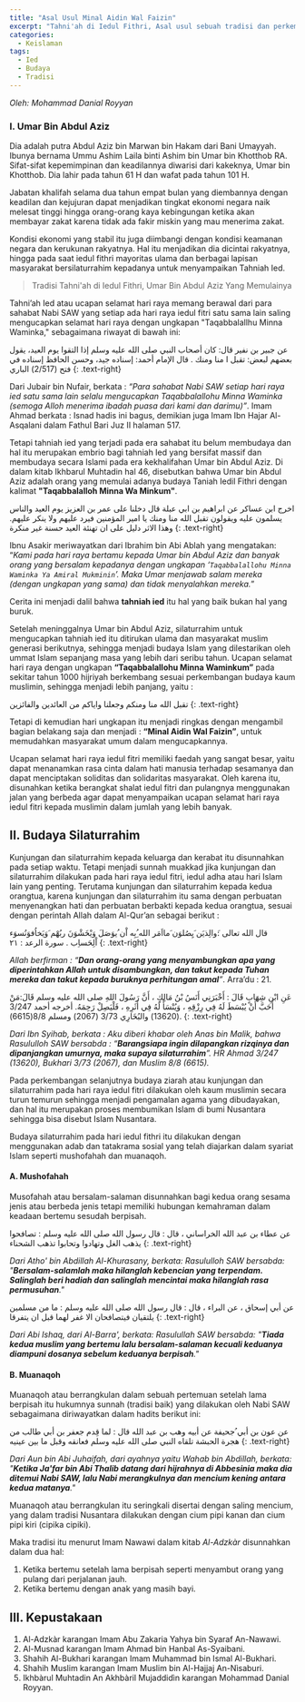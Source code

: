 ```yaml
---
title: "Asal Usul Minal Aidin Wal Faizin"
excerpt: "Tahni'ah di Iedul Fithri, Asal usul sebuah tradisi dan perkembangannya"
categories:
  - Keislaman
tags:
  - Ied
  - Budaya
  - Tradisi
---
```


_Oleh: Mohammad Danial Royyan_

### I. Umar Bin Abdul Aziz

Dia adalah putra Abdul Aziz bin Marwan bin Hakam dari Bani Umayyah. Ibunya bernama Ummu Ashim Laila binti Ashim bin Umar bin Khotthob RA. Sifat-sifat kepemimpinan dan keadilannya diwarisi dari kakeknya, Umar bin Khotthob. Dia lahir pada tahun 61 H dan wafat pada tahun 101 H.

Jabatan khalifah selama dua tahun empat bulan yang diembannya dengan keadilan dan kejujuran dapat menjadikan tingkat ekonomi negara naik melesat tinggi hingga orang-orang kaya kebingungan ketika akan membayar zakat karena tidak ada fakir miskin yang mau menerima zakat.

Kondisi ekonomi yang stabil itu juga diimbangi dengan kondisi keamanan negara dan kerukunan rakyatnya. Hal itu menjadikan dia dicintai rakyatnya, hingga pada saat iedul fithri mayoritas ulama dan berbagai lapisan masyarakat bersilaturrahim kepadanya untuk menyampaikan Tahniah Ied.

> Tradisi Tahni'ah di Iedul Fithri, Umar Bin Abdul Aziz Yang Memulainya

Tahni’ah Ied atau ucapan selamat hari raya memang berawal dari para sahabat Nabi SAW yang setiap ada hari raya iedul fitri satu sama lain saling mengucapkan selamat hari raya dengan ungkapan "Taqabbalallhu Minna Waminka," sebagaimana riwayat di bawah ini:

عن جبير بن نفير قال: كان أصحاب النبي صلى الله عليه وسلم إذا التقوا يوم العيد، يقول بعضهم لبعض: تقبل ا منا ومنك . قال الإمام أحمد: إسناده جيد، وحسن الحافظ إسناده في فتح (2/517) الباري
{: .text-right}

Dari Jubair bin Nufair, berkata : *“Para sahabat Nabi SAW setiap hari raya ied satu sama lain selalu mengucapkan Taqabbalallohu Minna Waminka (semoga Alloh menerima ibadah puasa dari kami dan darimu)”*. Imam Ahmad berkata : Isnad hadis ini bagus, demikian juga Imam Ibn Hajar Al- Asqalani dalam Fathul Bari Juz II halaman 517.

Tetapi tahniah ied yang terjadi pada era sahabat itu belum membudaya dan hal itu merupakan embrio bagi tahniah Ied yang bersifat massif dan membudaya secara Islami pada era kekhalifahan Umar bin Abdul Aziz. Di dalam kitab Ikhbarul Muhtadin hal 46, disebutkan bahwa Umar bin Abdul Aziz adalah orang yang memulai adanya budaya Taniah Iedil Fithri dengan kalimat **"Taqabbalalloh Minna Wa Minkum"**.


اخرج ابن عساكر عن ابراهيم بن ابي عبلة قال دخلنا على عمر بن العزيز يوم العيد والناس يسلمون عليه ويقولون تقبل الله منا ومنك يا امير المؤمنين فيرد عليهم ولا ينكر عليهم. وهذا الاثر دليل على ان تهنئة العيد حسنة غير منكرة
{: .text-right}

Ibnu Asakir meriwayatkan dari Ibrahim bin Abi Ablah yang mengatakan: “_Kami pada hari raya bertamu kepada Umar bin Abdul Aziz dan banyak orang yang bersalam kepadanya dengan ungkapan ‘`Taqabbalallohu Minna Waminka Ya Amiral Mukminin`’. Maka Umar menjawab salam mereka (dengan ungkapan yang sama) dan tidak menyalahkan mereka._”

Cerita ini menjadi dalil bahwa **tahniah ied** itu hal yang baik bukan hal yang buruk.

Setelah meninggalnya Umar bin Abdul Aziz, silaturrahim untuk mengucapkan tahniah ied itu ditirukan ulama dan masyarakat muslim generasi berikutnya, sehingga menjadi budaya Islam yang dilestarikan oleh ummat Islam sepanjang masa yang lebih dari seribu tahun. Ucapan selamat hari raya dengan ungkapan **“Taqabbalallohu Minna Waminkum”** pada sekitar tahun 1000 hijriyah berkembang sesuai perkembangan budaya kaum muslimin, sehingga menjadi lebih panjang, yaitu :

تقبل الله منا ومنكم وجعلنا واياكم من العائدين والفائزين
{: .text-right}

Tetapi di kemudian hari ungkapan itu menjadi ringkas dengan mengambil bagian belakang saja dan menjadi : **“Minal Aidin Wal Faizin”**, untuk memudahkan masyarakat umum dalam mengucapkannya.

Ucapan selamat hari raya iedul fitri memiliki faedah yang sangat besar, yaitu dapat menanamkan rasa cinta dalam hati manusia terhadap sesamanya dan dapat menciptakan soliditas dan solidaritas masyarakat. Oleh karena itu, disunahkan ketika berangkat shalat iedul fitri dan pulangnya menggunakan jalan yang berbeda agar dapat menyampaikan ucapan selamat hari raya iedul fitri kepada muslimin dalam jumlah yang lebih banyak.

## II. Budaya Silaturrahim

Kunjungan dan silaturrahim kepada keluarga dan kerabat itu disunnahkan pada setiap waktu. Tetapi menjadi sunnah muakkad jika kunjungan dan silaturrahim dilakukan pada hari raya iedul fitri, iedul adha atau hari Islam lain yang penting. Terutama kunjungan dan silaturrahim kepada kedua orangtua, karena kunjungan dan silaturrahim itu sama dengan perbuatan menyenangkan hati dan perbuatan berbakti kepada kedua orangtua, sesuai dengan perintah Allah dalam Al-Qur’an sebagai berikut :

قال الله تعالى :َوالِذيَن َيِصُلوَن َمااَمَر الله ُِبِه اْن ُيوَصَلَ وَيْخَشْوَنَ ربُهْم َوَيَخاُفوَنُسوَء اْلِحَساِب . سورة الرعد : ٢١
{: .text-right}

_Allah berfirman : “**Dan orang-orang yang menyambungkan apa yang diperintahkan Allah untuk disambungkan, dan takut kepada Tuhan mereka dan takut kepada buruknya perhitungan amal**”_. Arra’du : 21.

عَنِ ابْنِ شِهَابٍ قَالَ : أَخْبَرَنِي أَنَسُ بْنُ مَالِكٍ ، أَنَّ رَسُولَ اللهِ صلى الله عليه وسلم قَالَ:مَنْ أَحَبَّ أَنْ يُبْسَطَ لَهُ فِي رِزْقِهِ ، وَيُنْسَأَ لَهُ فِي أَثَرِهِ ، فَلْيَصِلْ رَحِمَهُ. أخرجه أحمد 3/247 (13620) والبُخَارِي 3/73 (2067) ومسلم 8/8(6615).
{: .text-right}

*Dari Ibn Syihab, berkata : Aku diberi khabar oleh Anas bin Malik, bahwa Rasululloh SAW bersabda : “**Barangsiapa ingin dilapangkan rizqinya dan dipanjangkan umurnya, maka supaya silaturrahim**”. HR Ahmad 3/247 (13620), Bukhari 3/73 (2067), dan Muslim 8/8 (6615).*

Pada perkembangan selanjutnya budaya ziarah atau kunjungan dan silaturrahim pada hari raya iedul fitri dilakukan oleh kaum muslimin secara turun temurun sehingga menjadi pengamalan agama yang dibudayakan, dan hal itu merupakan proses membumikan Islam di bumi Nusantara sehingga bisa disebut Islam Nusantara.

Budaya silaturrahim pada hari iedul fithri itu dilakukan dengan menggunakan adab dan tatakrama sosial yang telah diajarkan dalam syariat Islam seperti mushofahah dan muanaqoh.

#### A. Mushofahah

Musofahah atau bersalam-salaman disunnahkan bagi kedua orang sesama jenis atau berbeda jenis tetapi memiliki hubungan kemahraman dalam keadaan bertemu sesudah berpisah.

عن عطاء بن عبد الله الخراساني ، قال : قال رسول الله صلى الله عليه وسلم : تصافحوا يذهب الغل وتهادوا وتحابوا تذهب الشحناء
{: .text-right}

_Dari Atho' bin  Abdillah Al-Khurasany, berkata: Rasululloh SAW bersabda: "**Bersalam-salamlah maka hilanglah kebencian yang terpendam. Salinglah beri hadiah dan salinglah mencintai maka hilanglah rasa permusuhan**."_

عن أبي إسحاق ، عن البراء ، قال : قال رسول الله صلى الله عليه وسلم : ما من مسلمين يلتقيان فيتصافحان الا غفر لهما قبل ان يتفرقا
{: .text-right}

_Dari Abi Ishaq, dari Al-Barra', berkata: Rasulullah SAW bersabda: "**Tiada kedua muslim yang bertemu lalu bersalam-salaman kecuali keduanya diampuni dosanya sebelum keduanya berpisah**."_

#### B. Muanaqoh

Muanaqoh atau berrangkulan dalam sebuah pertemuan setelah lama berpisah itu hukumnya sunnah (tradisi baik) yang dilakukan oleh Nabi SAW sebagaimana diriwayatkan dalam hadits berikut ini: 
   
عن عون بن أبي ُجحيفة عن أبيه وهب بن عبد الله قال : لما قِدم جعفر بن أبي طالب من هجرة الحبشة تلقاه النبي صلى الله عليه وسلم فعانقه وقبل ما بين عينيه
{: .text-right}

_Dari Aun bin Abi Juhaifah, dari ayahnya yaitu Wahab bin Abdillah, berkata: "**Ketika Ja'far bin Abi Thalib datang dari hijrahnya di Abbesinia maka dia ditemui Nabi SAW, lalu Nabi merangkulnya dan mencium kening antara kedua matanya**."_

Muanaqoh atau berrangkulan itu seringkali disertai dengan saling mencium, yang dalam tradisi Nusantara dilakukan dengan cium pipi kanan dan cium pipi kiri (cipika cipiki).

Maka tradisi itu menurut Imam Nawawi dalam kitab _Al-Adzkàr_ disunnahkan dalam dua hal: 
1. Ketika bertemu setelah lama berpisah seperti menyambut orang yang pulang dari perjalanan jauh. 
2. Ketika bertemu dengan anak yang masih bayi.

## III. Kepustakaan

1. Al-Adzkàr karangan Imam Abu Zakaria Yahya bin Syaraf An-Nawawi.
2. Al-Musnad karangan Imam Ahmad bin Hanbal As-Syaibani.
3. Shahih Al-Bukhari karangan Imam Muhammad bin Ismal Al-Bukhari.
4. Shahih Muslim karangan Imam Muslim bin Al-Hajjaj An-Nìsaburi.
5. Ikhbàrul Muhtadin An Akhbàril Mujaddidìn karangan Mohammad Danial Royyan.
